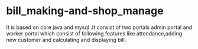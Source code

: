 # bill_making-and-shop_manage
It is based on core java and mysql .It consist of two portals admin portal and worker portal which consist of following features like attendance,adding new customer and calculating and displaying bill.

